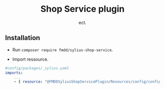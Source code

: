 <h1 align="center">Shop Service plugin</h1>

<p align="center"> ect.</p>

## Installation

* Run `composer require fmdd/sylius-shop-service`.

* Import ressource.
```yaml
#config/packages/_sylius.yaml
imports:
    ...
    - { resource: "@FMDDSyliusShopServicePlugin/Resources/config/config.yml"}
```

